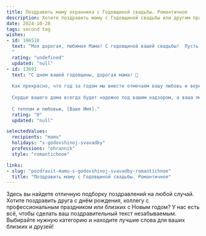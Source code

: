 ```yaml
---
title: Поздравить маму охранника с Годовщиной свадьбы. Романтичное
description: Хотите поздравить маму с Годовщиной свадьбы или другим праздником? Наш ИИ создаст незабываемое поздравление, а вы обязательно выделитесь среди других.  
date: 2024-10-28
tags: second tag
wishes:
- id: 106518
  text: "Моя дорогая, любимая Мама! С годовщиной вашей свадьбы!  Пусть ваша любовь, как крепкая крепость, которую охраняет самый надёжный охранник – твой любимый муж, остаётся незыблемой и непоколебимой сквозь года.  Пусть каждый прожитый вместе день наполняет ваши сердца счастьем, нежностью и  взаимным уважением. Желаю вам ещё долгих лет  счастливой совместной жизни, полной любви и романтики!
  "
  rating: "undefined"
  updated: "null"
- id: 13691
  text: "С днем вашей годовщины, дорогая мама! 🌹
  
  Как прекрасно, что год за годом мы вместе отмечаем вашу любовь и верность. Вы, как охранник, всегда оберегаете наш дом, а сегодня позвольте мне быть вашим защитником в этом романтическом празднике. Пусть ваш союз продолжает быть таким же крепким и непоколебимым, как ваша профессиональная ответственность.
  
  Сердце вашего дома всегда будет надежно под вашим надзором, а ваша любовь — это истинный ключ к счастью. Поздравляю с этим прекрасным днем и желаю вам много лет счастливой совместной жизни, полных любви, взаимопонимания и романтики.
  
  С теплом и любовью, [Ваше Имя]."
  rating: "0"
  updated: "null"

selectedValues:
  recipients: "mamu"
  holidays: "s-godovshinoj-svavadby"
  professions: "ohrannik"
  style: "romantichnoe"

links:
- slug: "pozdravit-mamu-s-godovshinoj-svavadby-romantichnoe"
  title: "Поздравить маму с Годовщиной свадьбы. Романтичное"
---
```


Здесь вы найдете отличную подборку поздравлений на любой случай. 
Хотите поздравить друга с днём рождения, коллегу с профессиональным праздником или близких с Новым годом? У нас есть всё, чтобы сделать ваш поздравительный текст незабываемым. Выбирайте нужную категорию и находите лучшие слова для ваших близких и друзей!
